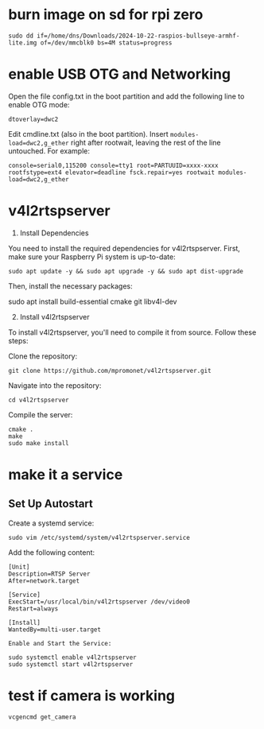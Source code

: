 # burn image on sd for rpi zero

```
sudo dd if=/home/dns/Downloads/2024-10-22-raspios-bullseye-armhf-lite.img of=/dev/mmcblk0 bs=4M status=progress
```



# enable USB OTG and Networking

Open the file config.txt in the boot partition and add the following line to enable OTG mode:

```
dtoverlay=dwc2
```

Edit cmdline.txt (also in the boot partition). Insert `modules-load=dwc2,g_ether` right after rootwait, leaving the rest of the line untouched. For example:

```
console=serial0,115200 console=tty1 root=PARTUUID=xxxx-xxxx rootfstype=ext4 elevator=deadline fsck.repair=yes rootwait modules-load=dwc2,g_ether
```

# v4l2rtspserver

1. Install Dependencies

You need to install the required dependencies for v4l2rtspserver. First, make sure your Raspberry Pi system is up-to-date:

```
sudo apt update -y && sudo apt upgrade -y && sudo apt dist-upgrade
```

Then, install the necessary packages:

sudo apt install build-essential cmake git libv4l-dev

2. Install v4l2rtspserver

To install v4l2rtspserver, you'll need to compile it from source. Follow these steps:

Clone the repository:

```
git clone https://github.com/mpromonet/v4l2rtspserver.git
```

Navigate into the repository:

```
cd v4l2rtspserver
```

Compile the server:

```
cmake .
make
sudo make install
```

# make it a service

## Set Up Autostart

Create a systemd service:

```
sudo vim /etc/systemd/system/v4l2rtspserver.service
```

Add the following content:

```
[Unit]
Description=RTSP Server
After=network.target

[Service]
ExecStart=/usr/local/bin/v4l2rtspserver /dev/video0
Restart=always

[Install]
WantedBy=multi-user.target

Enable and Start the Service:

sudo systemctl enable v4l2rtspserver
sudo systemctl start v4l2rtspserver
```

# test if camera is working

```
vcgencmd get_camera
```
